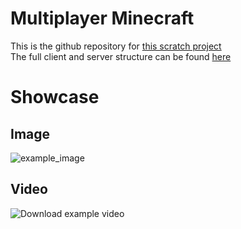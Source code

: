 # Multiplayer Minecraft

This is the github repository for [this scratch project](https://scratch.mit.edu/projects/1204847664/)  
The full client and server structure can be found [here](https://drive.google.com/drive/folders/1X6cnK80_8C0xo77OGN92GY3dl6myrDYa?usp=sharing)

# Showcase
## Image
![example_image](https://raw.githubusercontent.com/DeveloperEclipse/Scratch-Multiplayer-Minecraft/refs/heads/main/assets/example_png.png)
## Video
![Download example video]([https://github.com/GenericExotic/Scratch-Multiplayer-Minecraft/blob/main/assets/example_video.mp4](https://github.com/DeveloperEclipse/Scratch-Multiplayer-Minecraft/raw/refs/heads/main/assets/example_video.mp4))
